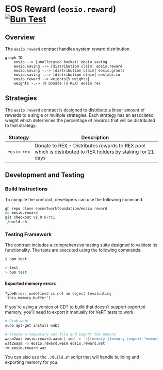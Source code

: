 # EOS Reward (`eosio.reward`) [![Bun Test](https://github.com/eosnetworkfoundation/eosio.reward/actions/workflows/test.yml/badge.svg)](https://github.com/eosnetworkfoundation/eosio.reward/actions/workflows/test.yml)

## Overview

The `eosio.reward` contract handles system reward distribution.

```mermaid
graph TD
    eosio --> |unallocated bucket| eosio.saving
    eosio.saving --> |distribution claim| eosio.reward
    eosio.saving -.-> |distribution claim| eosio.grants
    eosio.saving -.-> |distribution claim| eoslabs.io
    eosio.reward --> weights{% weights}
    weights -.-> |% Donate To REX| eosio.rex
```

## Strategies

The `eosio.reward` contract is designed to distribute a linear amount of rewards to a single or multiple strategies. Each strategy has an associated weight which determines the percentage of rewards that will be distributed to that strategy.

| Strategy      | Description |
| ------------- | ----------- |
| `eosio.rex` | Donate to REX - Distributes rewards to REX pool which is distributed to REX holders by staking for 21 days |


## Development and Testing

### Build Instructions

To compile the contract, developers can use the following command:

```sh
gh repo clone eosnetworkfoundation/eosio.reward
cd eosio.reward
git checkout v1.0.0-rc1
./build.sh
```

### Testing Framework

The contract includes a comprehensive testing suite designed to validate its functionality. The tests are executed using the following commands:

```sh
$ npm test

> test
> bun test
```

#### Exported memory errors

```
TypeError: undefined is not an object (evaluating 'this.memory.buffer')
```

If you're using a version of CDT to build that doesn't support exported memory, you'll need to export it manually for VeRT tests to work.

```bash
# Grab wabt
sudo apt-get install wabt

# Create a temporary wat file and export the memory
wasm2wat eosio.reward.wasm | sed -e 's|(memory |(memory (export "memory") |' > eosio.reward.wat
wat2wasm -o eosio.reward.wasm eosio.reward.wat
rm eosio.reward.wat
```

You can also use the `./build.sh` script that will handle building and exporting memory for you.
